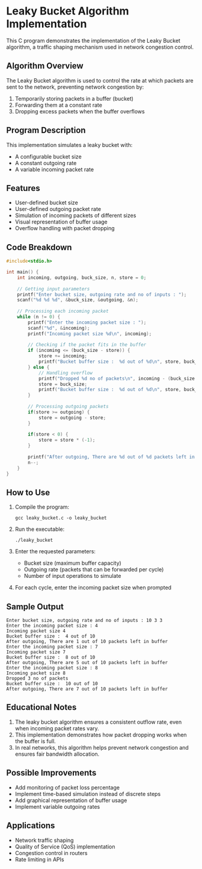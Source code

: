 # Leaky Bucket Algorithm Implementation

This C program demonstrates the implementation of the Leaky Bucket algorithm, a traffic shaping mechanism used in network congestion control.

## Algorithm Overview

The Leaky Bucket algorithm is used to control the rate at which packets are sent to the network, preventing network congestion by:

1. Temporarily storing packets in a buffer (bucket)
2. Forwarding them at a constant rate
3. Dropping excess packets when the buffer overflows

## Program Description

This implementation simulates a leaky bucket with:
- A configurable bucket size
- A constant outgoing rate
- A variable incoming packet rate

## Features

- User-defined bucket size
- User-defined outgoing packet rate
- Simulation of incoming packets of different sizes
- Visual representation of buffer usage
- Overflow handling with packet dropping

## Code Breakdown

```c
#include<stdio.h>

int main() {
    int incoming, outgoing, buck_size, n, store = 0;
    
    // Getting input parameters
    printf("Enter bucket size, outgoing rate and no of inputs : ");
    scanf("%d %d %d", &buck_size, &outgoing, &n);
    
    // Processing each incoming packet
    while (n != 0) {
        printf("Enter the incoming packet size : ");
        scanf("%d", &incoming);
        printf("Incoming packet size %d\n", incoming);
        
        // Checking if the packet fits in the buffer
        if (incoming <= (buck_size - store)) {
            store += incoming;
            printf("Bucket buffer size :  %d out of %d\n", store, buck_size);
        } else {
            // Handling overflow
            printf("Dropped %d no of packets\n", incoming - (buck_size - store));
            store = buck_size;
            printf("Bucket buffer size :  %d out of %d\n", store, buck_size);
        }
        
        // Processing outgoing packets
        if(store >= outgoing) {
            store = outgoing - store;
        }
        
        if(store < 0) {
            store = store * (-1);
        }
        
        printf("After outgoing, There are %d out of %d packets left in buffer\n", store, buck_size);
        n--;
    }
}
```

## How to Use

1. Compile the program:
   ```
   gcc leaky_bucket.c -o leaky_bucket
   ```

2. Run the executable:
   ```
   ./leaky_bucket
   ```

3. Enter the requested parameters:
   - Bucket size (maximum buffer capacity)
   - Outgoing rate (packets that can be forwarded per cycle)
   - Number of input operations to simulate

4. For each cycle, enter the incoming packet size when prompted

## Sample Output

```
Enter bucket size, outgoing rate and no of inputs : 10 3 3
Enter the incoming packet size : 4
Incoming packet size 4
Bucket buffer size :  4 out of 10
After outgoing, There are 1 out of 10 packets left in buffer
Enter the incoming packet size : 7
Incoming packet size 7
Bucket buffer size :  8 out of 10
After outgoing, There are 5 out of 10 packets left in buffer
Enter the incoming packet size : 8
Incoming packet size 8
Dropped 3 no of packets
Bucket buffer size :  10 out of 10
After outgoing, There are 7 out of 10 packets left in buffer
```

## Educational Notes

1. The leaky bucket algorithm ensures a consistent outflow rate, even when incoming packet rates vary.
2. This implementation demonstrates how packet dropping works when the buffer is full.
3. In real networks, this algorithm helps prevent network congestion and ensures fair bandwidth allocation.

## Possible Improvements

- Add monitoring of packet loss percentage
- Implement time-based simulation instead of discrete steps
- Add graphical representation of buffer usage
- Implement variable outgoing rates

## Applications

- Network traffic shaping
- Quality of Service (QoS) implementation
- Congestion control in routers
- Rate limiting in APIs
